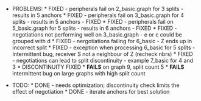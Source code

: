 *   PROBLEMS:
        *   FIXED - peripherals fail on 2_basic.graph for 3 splits - results in 5 anchors
        *   FIXED - peripherals fail on 3_basic.graph for 4 splits - results in 5 anchors - FIXED
        *   FIXED - peripherals fail on 5_basic.graph for 5 splits - results in 6 anchors - FIXED
        *   FIXED - negotiations not performing well on 3_basic.graph - e or c could be grouped with d
        *   FIXED - nergotiations failing for 6_basic - Z ends up in incorrect split
        *   FIXED - exception when processing 6_basic for 5 splits - Intermittent bug, receiver S not a neighbour of Z (recheck nbrs)
        * FIXED - negotiations can lead to split discontinuity - example 7_basic for 4 and 3
        *   DISCONTINUITY FIXED
        *   **FAILS** on graph 9, split count 5
        *   **FAILS** intermittent bug on large graphs with high split count

*   TODO:
        *   DONE - needs optimization; discontinuity check limits the effect of negotiation
        *   DONE - iterate anchors for best solution
    